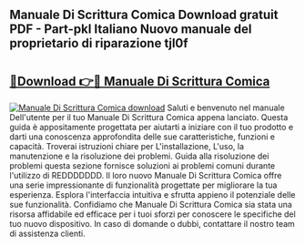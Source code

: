 ## Manuale Di Scrittura Comica Download gratuit PDF - Part-pkI Italiano Nuovo manuale del proprietario di riparazione tjl0f

# <h2><a href="http://dfd4qi.blite.top/?on=Manuale+Di+Scrittura+Comica">🔗Download 👉🔴 Manuale Di Scrittura Comica</a></h2>

[![Manuale Di Scrittura Comica download](https://i.imgur.com/lujVjoI.png)](http://dfd4qi.blite.top/?on=Manuale+Di+Scrittura+Comica)
Saluti e benvenuto nel manuale Dell'utente per il tuo Manuale Di Scrittura Comica appena lanciato. Questa guida è appositamente progettata per aiutarti a iniziare con il tuo prodotto e darti una conoscenza approfondita delle sue caratteristiche, funzioni e capacità. Troverai istruzioni chiare per L'installazione, L'uso, la manutenzione e la risoluzione dei problemi. Guida alla risoluzione dei problemi questa sezione fornisce soluzioni ai problemi comuni durante l'utilizzo di REDDDDDDD. Il loro nuovo Manuale Di Scrittura Comica offre una serie impressionante di funzionalità progettate per migliorare la tua esperienza. Esplora l'interfaccia intuitiva e sfrutta appieno il potenziale delle sue funzionalità. Confidiamo che Manuale Di Scrittura Comica sia stata una risorsa affidabile ed efficace per i tuoi sforzi per conoscere le specifiche del tuo nuovo dispositivo. In caso di domande o dubbi, contattare il nostro team di assistenza clienti.
